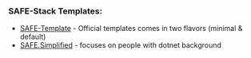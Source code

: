 ### SAFE-Stack Templates:


  - [SAFE-Template](https://github.com/SAFE-Stack/SAFE-template) - Official templates comes in two flavors (minimal & default)
  - [SAFE.Simplified](https://github.com/Zaid-Ajaj/SAFE.Simplified) - focuses on people with dotnet background